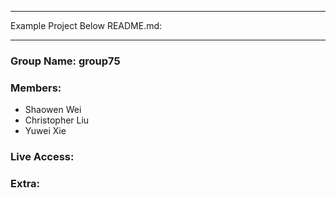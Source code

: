 ------

Example Project Below README.md:

------

### Group Name: group75

### Members:
  - Shaowen Wei
  - Christopher Liu
  - Yuwei Xie

### Live Access:


### Extra:

